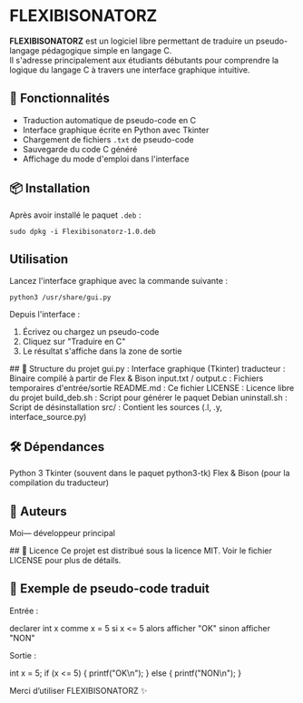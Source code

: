 # FLEXIBISONATORZ

**FLEXIBISONATORZ** est un logiciel libre permettant de traduire un pseudo-langage pédagogique simple en langage C.  
Il s'adresse principalement aux étudiants débutants pour comprendre la logique du langage C à travers une interface graphique intuitive.

## 🧠 Fonctionnalités

- Traduction automatique de pseudo-code en C
- Interface graphique écrite en Python avec Tkinter
- Chargement de fichiers `.txt` de pseudo-code
- Sauvegarde du code C généré
- Affichage du mode d'emploi dans l'interface

## 📦 Installation

Après avoir installé le paquet `.deb` :

``sudo dpkg -i Flexibisonatorz-1.0.deb``


## Utilisation

Lancez l'interface graphique avec la commande suivante :

``python3 /usr/share/gui.py``

Depuis l'interface :
1) Écrivez ou chargez un pseudo-code
2) Cliquez sur "Traduire en C"
3) Le résultat s'affiche dans la zone de sortie


## 📂 Structure du projet
gui.py : Interface graphique (Tkinter)
traducteur : Binaire compilé à partir de Flex & Bison
input.txt / output.c : Fichiers temporaires d'entrée/sortie
README.md : Ce fichier
LICENSE : Licence libre du projet
build_deb.sh : Script pour générer le paquet Debian
uninstall.sh : Script de désinstallation
src/ : Contient les sources (.l, .y, interface_source.py)

## 🛠 Dépendances
Python 3
Tkinter (souvent dans le paquet python3-tk)
Flex & Bison (pour la compilation du traducteur)

## 👥 Auteurs
Moi— développeur principal

## 📄 Licence
Ce projet est distribué sous la licence MIT. Voir le fichier LICENSE pour plus de détails.


## 🧪 Exemple de pseudo-code traduit
Entrée :

declarer int x comme x = 5
si x <= 5 alors afficher "OK" sinon afficher "NON"

Sortie :

int x = 5;
if (x <= 5) {
	printf("OK\n");
} else {
	printf("NON\n");
}

Merci d’utiliser FLEXIBISONATORZ ✨
